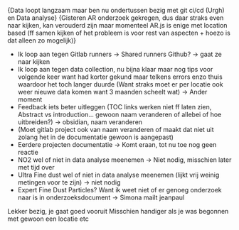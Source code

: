 

{Data loopt langzaam maar ben nu ondertussen bezig met git ci/cd (Urgh) en Data analyse}
{Gisteren AR onderzoek gekregen, dus daar straks even naar kijken, kan verouderd zijn maar momenteel AR.js is enige met location based (ff samen kijken of het probleem is voor rest van aspecten + hoezo is dat alleen zo mogelijk)}

- Ik loop aan tegen Gitlab runners -> Shared runners Github? -> gaat ze naar kijken
- Ik loop aan tegen data collection, nu bijna klaar maar nog tips voor volgende keer want had korter gekund maar telkens errors enzo thuis waardoor het toch langer duurde (Want straks moet er per locatie ook weer nieuwe data komen want 3 maanden scheelt wat) -> Ander moment
- Feedback iets beter uitleggen (TOC links werken niet ff laten zien, Abstract vs introduction... gewoon naam veranderen of allebei of hoe uitbreiden?) -> obsidian, naam veranderen
- (Moet gitlab project ook van naam veranderen of maakt dat niet uit zolang het in de documentatie gewoon is aangepast)
- Eerdere projecten documentatie -> Komt eraan, tot nu toe nog geen reactie
- NO2 wel of niet in data analyse meenemen -> Niet nodig, misschien later met tijd over
- Ultra Fine dust wel of niet in data analyse meenemen (lijkt vrij weinig metingen voor te zijn) -> niet nodig
- Expert Fine Dust Particles? Want ik weet niet of er genoeg onderzoek naar is in onderzoeksdocument -> Simona mailt jeanpaul

Lekker bezig, je gaat goed vooruit
Misschien handiger als je was begonnen met gewoon een locatie etc
